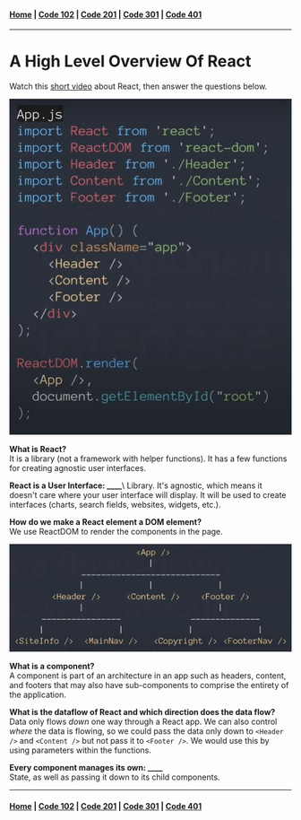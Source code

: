 #### [Home](../README.md) | [Code 102](../102main.md) | [Code 201](../201main.md) | [Code 301](../301main.md) | [Code 401](../401main.md)
***
# A High Level Overview Of React

Watch this [short video](https://www.youtube.com/watch?v=FRjlF74_EZk) about React, then answer the questions below.

![reactsnip](reactsnip.jpg)

**What is React?**\
It is a library (not a framework with helper functions). It has a few functions for creating agnostic user interfaces.

**React is a User Interface: ____**\ 
Library. It's agnostic, which means it doesn't care where your user interface will display. It will be used to create interfaces (charts, search fields, websites, widgets, etc.). 

**How do we make a React element a DOM element?**\
We use ReactDOM to render the components in the page.

![component tree](component-tree.JPG)

**What is a component?**\
A component is part of an architecture in an app such as headers, content, and footers that may also have sub-components to comprise the entirety of the application.

**What is the dataflow of React and which direction does the data flow?**\
Data only flows *down* one way through a React app. We can also control *where* the data is flowing, so we could pass the data only down to `<Header />` and `<Content />` but not pass it to `<Footer />`. We would use this by using parameters within the functions.

**Every component manages its own: ____**\
State, as well as passing it down to its child components.

***
#### [Home](../README.md) | [Code 102](../102main.md) | [Code 201](../201main.md) | [Code 301](../301main.md) | [Code 401](../401main.md)